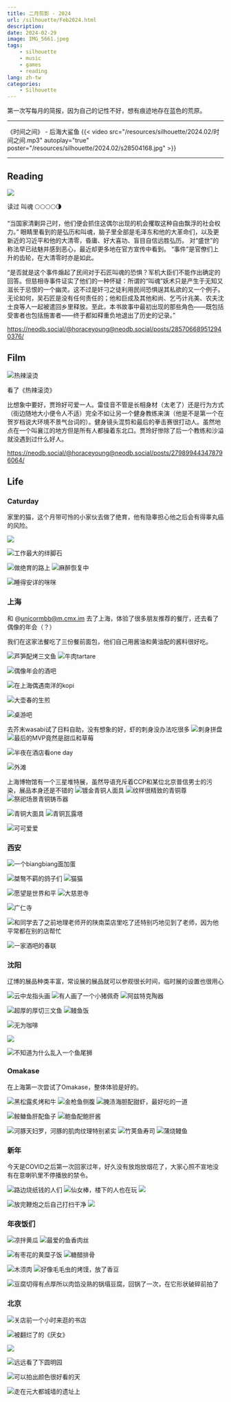 ```yaml
---
title: 二月剪影 - 2024
url: /silhouette/Feb2024.html
description:
date: 2024-02-29
image: IMG_5661.jpeg
tags:
    - silhouette
    - music
    - games
    - reading
lang: zh-tw
categories:
    - Silhouette
---
```


第一次写每月的简报，因为自己的记性不好，想有痕迹地存在蓝色的荒原。

---

《时间之间》 - 后海大鲨鱼
{{< video src="/resources/silhouette/2024.02/时间之间.mp3" autoplay="true" poster="/resources/silhouette/2024.02/s28504168.jpg" >}}

---

## Reading


![](soulstealers.jpg)

读过 叫魂 🌕🌕🌕🌕🌗

“当国家清剿异己时，他们便会抓住这偶尔出现的机会攫取这种自由飘浮的社会权力。”
眼睛里看到的是弘历和叫魂，脑子里全部是毛泽东和他的大革命们，以及更新近的习近平和他的大清零，昏庸、好大喜功、盲目自信远胜弘历。
对“盛世”的称法早已祛魅并感到恶心，最近却更多地在官方宣传中看到。
“事件”是官僚们上升的齿轮，在大清零时亦是如此。

“是否就是这个事件煽起了民间对于石匠叫魂的恐惧？军机大臣们不能作出确定的回答。但慈相寺事件证实了他们的一种怀疑：所谓的“叫魂”妖术只是产生于无知又滋长于忌恨的一个幽灵。这不过是奸刁之徒利用民间恐惧逞其私欲的又一个例子。无论如何，吴石匠是没有任何责任的；他和巨成及其他和尚、乞丐计兆美、农夫沈士良等人一起被遣回乡里释放。至此，本书故事中最初出现的那些角色——既包括受害者也包括施害者——终于都如释重负地退出了历史的记录。”

https://neodb.social/@horaceyoung@neodb.social/posts/285706689512940376/

## Film

![热辣滚烫](relaguntang.webp)

看了《热辣滚烫》

比想象中要好，贾玲好可爱一人。雷佳音不管是长相身材（太老了）还是行为方式（街边随地大小便令人不适）完全不如让另一个健身教练来演（他是不是第一个在贺岁档说大环境不景气台词的）。健身镜头混剪和最后的拳击赛很打动人。虽然地点在一个叫襄江的地方但是所有人都操着东北口。贾玲好惨除了后一个教练和沙溢就没遇到过什么好人。

https://neodb.social/@horaceyoung@neodb.social/posts/279899443478796064/

## Life

### Caturday

家里的猫，这个月带可怜的小家伙去做了绝育，他有隐睾担心他之后会有得睾丸癌的风险。

![](IMG_5629-1.jpeg)

![工作最大的绊脚石](IMG_5939.jpeg)

![做绝育的路上](IMG_5962.jpeg)
![麻醉恢复中](ae1ca7359930ee97a7d24dd3ebb0e804.jpeg)

![睡得安详的咪咪](<camphoto_1804928587 (1).jpeg>)

### 上海

和 @unicormbb@m.cmx.im 去了上海，体验了很多朋友推荐的餐厅，还去看了偶像的年会（？）

我们在这家法餐吃了三份餐前面包，他们自己用酱油和黄油配的酱料很好吃。

![芦笋配烤三文鱼](IMG_5654.jpeg)
![牛肉tartare](IMG_5657-1.jpeg)

![偶像年会的酒吧](IMG_5661.jpeg)

![在上海偶遇南洋的kopi](IMG_5691.jpeg)

![大壶春的生煎](IMG_5692-1.jpeg)

![桌游吧](IMG_5712.jpeg)

去芥末wasabi试了日料自助，没有想象的好，虾的刺身没办法吃很多
![刺身拼盘](IMG_5697.jpeg)
![最后的MVP竟然是甜瓜和草莓](IMG_5706.jpeg)

![半夜在酒店看one day](IMG_6016.jpeg)

![外滩](IMG_6047.jpeg)

上海博物馆有一个三星堆特展，虽然导语充斥着CCP和某位北京普信男士的污染，展品本身还是不错的
![镀金青铜人面具](IMG_6058.jpeg)
![纹样很精致的青铜尊](IMG_6069.jpeg)
![祭祀场景青铜铸币器](IMG_6076.jpeg)

![青铜大面具](<camphoto_342241519 (3).jpeg>)
![青铜瓦露塔](<camphoto_1254324197 (2).jpeg>)

![可可爱爱](IMG_6101.jpeg)

### 西安

![一个biangbiang面加蛋](IMG_5733.jpeg)

![桀骜不羁的鸽子们](IMG_5806.jpeg)
![猫猫](IMG_5807.jpeg)

![愿望是世界和平](IMG_5808.jpeg)
![大慈恩寺](IMG_5813.jpeg)

![广仁寺](IMG_5823.jpeg)

![和同学去了之前地理老师开的陕南菜店里吃了还特别巧地见到了老师，因为他平常都在别的店帮忙](IMG_5977.jpeg)

![一家酒吧的春联](IMG_5984.jpeg)

### 沈阳

辽博的展品种类丰富，常设展的展品就可以参观很长时间，临时展的设置也很用心

![云中龙指头画](IMG_6115.jpeg)
![有人画了一个小猪佩奇](IMG_6120.jpeg)
![阿兹特克陶器](IMG_6124.jpeg)

![超厚的厚切三文鱼](IMG_6164.jpeg)
![鳗鱼饭](IMG_6165.jpeg)

![无为咖啡](IMG_6190.jpeg)

![](IMG_6196.jpeg)

![不知道为什么乱入一个鱼尾狮](IMG_6195.jpeg)

### Omakase

在上海第一次尝试了Omakase，整体体验是好的。

![黑松露炙烤和牛](<camphoto_33463914 (6).jpeg>)
![金枪鱼侧腹](IMG_6083.jpeg)
![腌渍海胆配甜虾，最好吃的一道](IMG_6084.jpeg)

![𩽾𩾌鱼肝配鱼子](IMG_6086.jpeg)
![鲍鱼配鲍肝酱](IMG_6089.jpeg)

![河豚天妇罗，河豚的肌肉纹理特别紧实](IMG_6090.jpeg)
![竹荚鱼寿司](IMG_6094.jpeg)
![蒲烧鳗鱼](<camphoto_959030623 (7).jpeg>)

### 新年

今天是COVID之后第一次回家过年，好久没有放炮放烟花了，大家心照不宣地没有在意喇叭里不停播放的禁令。

![路边烧纸钱的人们](IMG_5857.jpeg)
![仙女棒，楼下的人也在玩](IMG_5860.jpeg)
![](IMG_5868.jpeg)

![放完鞭炮之后自己打扫干净](camphoto_630072926.jpeg)
![](camphoto_1841205112.jpeg)

### 年夜饭们

![凉拌黄瓜](IMG_5628-1.jpeg)
![最爱的鱼香肉丝](IMG_5633.jpeg)

![有枣花的黄糜子饭](IMG_5637.jpeg)
![糖醋排骨](IMG_5850.jpeg)

![木须肉](IMG_5900.jpeg)
![好像毛毛虫的烤馍，放了香豆](IMG_5950.jpeg)

![豆腐切得有点厚所以肉馅没熟的锅塌豆腐，回锅了一次，在它形状破碎前拍了](IMG_5954.jpeg)

### 北京
![关店前一个小时来逛的书店](IMG_6235.jpeg)

![被翻烂了的《厌女》](<camphoto_1903590565 (4).jpeg>)

![](IMG_6241.jpeg)

![远远看了下圆明园](IMG_6249.jpeg)

![可以拍出颜色很好看的天](IMG_6284.jpeg)

![走在元大都城墙的遗址上](IMG_6285.jpeg)